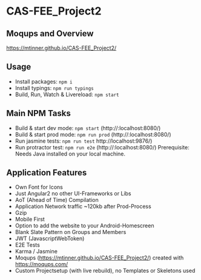 
# CAS-FEE_Project2
## Moqups and Overview
https://mtinner.github.io/CAS-FEE_Project2/

## Usage
* Install packages: `npm i`
* Install typings: `npm run typings`
* Build, Run, Watch & Livereload: `npm start`

## Main NPM Tasks
* Build & start dev mode: `npm start` (http://:localhost:8080/)
* Build & start prod mode: `npm run prod` (http://:localhost:8080/)
* Run jasmine tests: `npm run test` http://localhost:9876/)
* Run protractor test: `npm run e2e` (http://:localhost:8080/) Prerequisite: Needs Java installed on your local machine. 
 
## Application Features
* Own Font for Icons
* Just Angular2 no other UI-Frameworks or Libs
* AoT (Ahead of Time) Compilation
* Application Network traffic ~120kb after Prod-Process 
* Gzip
* Mobile First
* Option to add the website to your Android-Homescreen
* Blank Slate Pattern on Groups and Members
* JWT (JavascriptWebToken)
* E2E Tests
* Karma / Jasmine
* Moqups (https://mtinner.github.io/CAS-FEE_Project2/) created with https://moqups.com/
* Custom Projectsetup (with live rebuild), no Templates or Skeletons used
